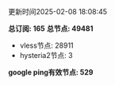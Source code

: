 更新时间2025-02-08 18:08:45

**总订阅: 165**
**总节点: 49481**
- vless节点: 28911
- hysteria2节点: 3

**google ping有效节点: 529**
